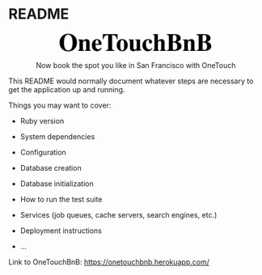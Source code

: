 # README

<p align="center"><img width=60% src="https://github.com/Priya67/onetouchBnB/blob/master/public/name.png"></p>
<p align="center" font-size="30px">Now book the spot you like in San Francisco with OneTouch</p>

This README would normally document whatever steps are necessary to get the
application up and running.

Things you may want to cover:

* Ruby version

* System dependencies

* Configuration

* Database creation

* Database initialization

* How to run the test suite

* Services (job queues, cache servers, search engines, etc.)

* Deployment instructions

* ...

Link to OneTouchBnB: https://onetouchbnb.herokuapp.com/
